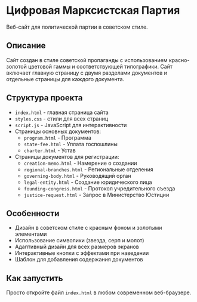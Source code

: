 # Цифровая Марксистская Партия

Веб-сайт для политической партии в советском стиле.

## Описание

Сайт создан в стиле советской пропаганды с использованием красно-золотой цветовой гаммы и соответствующей типографики. Сайт включает главную страницу с двумя разделами документов и отдельные страницы для каждого документа.

## Структура проекта

- `index.html` - главная страница сайта
- `styles.css` - стили для всех страниц
- `script.js` - JavaScript для интерактивности
- Страницы основных документов:
  - `program.html` - Программа
  - `state-fee.html` - Уплата госпошлины
  - `charter.html` - Устав
- Страницы документов для регистрации:
  - `creation-memo.html` - Намерение о создании
  - `regional-branches.html` - Региональные отделения
  - `governing-body.html` - Руководящий орган
  - `legal-entity.html` - Создание юридического лица
  - `founding-congress.html` - Протокол учредительного съезда
  - `justice-request.html` - Запрос в Министерство Юстиции

## Особенности

- Дизайн в советском стиле с красным фоном и золотыми элементами
- Использование символики (звезда, серп и молот)
- Адаптивный дизайн для всех размеров экранов
- Интерактивные кнопки с эффектами при наведении
- Шаблон для добавления содержания документов

## Как запустить

Просто откройте файл `index.html` в любом современном веб-браузере. 